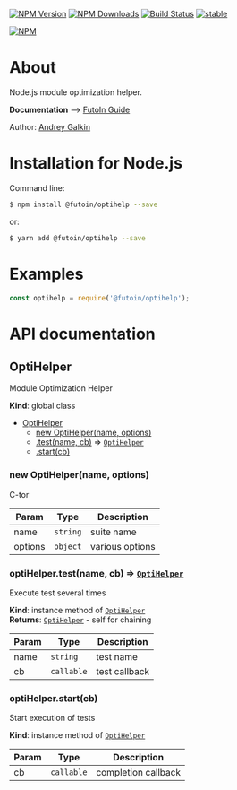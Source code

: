 
  [![NPM Version](https://img.shields.io/npm/v/@futoin/optihelp.svg?style=flat)](https://www.npmjs.com/package/@futoin/optihelp)
  [![NPM Downloads](https://img.shields.io/npm/dm/@futoin/optihelp.svg?style=flat)](https://www.npmjs.com/package/@futoin/optihelp)
  [![Build Status](https://travis-ci.org/futoin/util-js-optihelp.svg)](https://travis-ci.org/futoin/util-js-optihelp)
  [![stable](https://img.shields.io/badge/stability-stable-green.svg?style=flat)](https://www.npmjs.com/package/@futoin/optihelp)

  [![NPM](https://nodei.co/npm/@futoin/optihelp.png?downloads=true&downloadRank=true&stars=true)](https://nodei.co/npm/@futoin/optihelp/)


# About

Node.js module optimization helper.

**Documentation** --> [FutoIn Guide](https://futoin.org/docs/miscjs/optihelp/)

Author: [Andrey Galkin](mailto:andrey@futoin.org)

# Installation for Node.js

Command line:
```sh
$ npm install @futoin/optihelp --save
```
or:

```sh
$ yarn add @futoin/optihelp --save
```

# Examples

```javascript
const optihelp = require('@futoin/optihelp');

```

# API documentation

<a name="OptiHelper"></a>

## OptiHelper
Module Optimization Helper

**Kind**: global class  

* [OptiHelper](#OptiHelper)
    * [new OptiHelper(name, options)](#new_OptiHelper_new)
    * [.test(name, cb)](#OptiHelper+test) ⇒ [<code>OptiHelper</code>](#OptiHelper)
    * [.start(cb)](#OptiHelper+start)

<a name="new_OptiHelper_new"></a>

### new OptiHelper(name, options)
C-tor


| Param | Type | Description |
| --- | --- | --- |
| name | <code>string</code> | suite name |
| options | <code>object</code> | various options |

<a name="OptiHelper+test"></a>

### optiHelper.test(name, cb) ⇒ [<code>OptiHelper</code>](#OptiHelper)
Execute test several times

**Kind**: instance method of [<code>OptiHelper</code>](#OptiHelper)  
**Returns**: [<code>OptiHelper</code>](#OptiHelper) - self for chaining  

| Param | Type | Description |
| --- | --- | --- |
| name | <code>string</code> | test name |
| cb | <code>callable</code> | test callback |

<a name="OptiHelper+start"></a>

### optiHelper.start(cb)
Start execution of tests

**Kind**: instance method of [<code>OptiHelper</code>](#OptiHelper)  

| Param | Type | Description |
| --- | --- | --- |
| cb | <code>callable</code> | completion callback |


